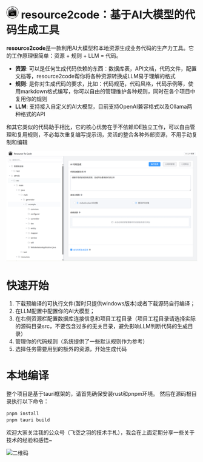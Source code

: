 # <img src="./public/logo.png" alt="示例图片" width="32" height="32"> resource2code：基于AI大模型的代码生成工具

**resource2code**是一款利用AI大模型和本地资源生成业务代码的生产力工具。它的工作原理很简单：资源 + 规则 + LLM = 代码。

+ **资源**: 可以是任何生成代码依赖的东西：数据库表，API文档，代码文件，配置文档等，resource2code帮你将各种资源转换成LLM易于理解的格式
+ **规则**: 是你对生成代码的要求，比如：代码规范，代码风格，代码示例等，使用markdown格式编写，你可以自由的管理维护各种规则，同时在各个项目中复用你的规则
+ **LLM**: 支持接入自定义的AI大模型，目前支持OpenAI兼容格式以及Ollama两种格式的API

和其它类似的代码助手相比，它的核心优势在于不依赖IDE独立工作，可以自由管理和复用规则，不必每次重复编写提示词，灵活的整合各种外部资源，不用手动复制和编辑

![示例图片](./public/readme/main.png)

# 快速开始

1. 下载预编译的可执行文件(暂时只提供windows版本)或者下载源码自行编译；
2. 在LLM配置中配置你的AI大模型；
3. 在右侧资源栏配置数据库连接信息和项目工程目录（项目工程目录请选择实际的源码目录src，不要包含过多的无关目录，避免影响LLM判断代码的生成目录）
4. 管理你的代码规则（系统提供了一些默认规则作为参考）
5. 选择任务需要用到的额外的资源，开始生成代码

# 本地编译

整个项目是基于tauri框架的，请首先确保安装rust和pnpm环境。
然后在源码根目录执行以下命令：

```bash
pnpm install
pnpm tauri build
```

欢迎大家关注我的公众号（飞空之羽的技术手札），我会在上面定期分享一些关于技术的经验和感悟~

![二维码](https://github.com/davidfantasy/mybatis-plus-generator-ui/blob/master/imgs/wechat.jpg)